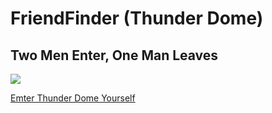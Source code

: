 # FriendFinder (Thunder Dome)
## Two Men Enter, One Man Leaves

<img     src="https://i.pinimg.com/originals/5c/8c/ee/5c8ceee511fb4de2f3ccd5af6bcf26ac.jpg">

<a href="https://mighty-hollows-56287.herokuapp.com">Emter Thunder Dome Yourself</a>

